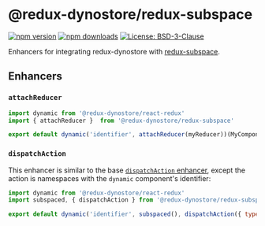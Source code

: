 # @redux-dynostore/redux-subspace

[![npm version](https://img.shields.io/npm/v/@redux-dynostore/redux-subspace.svg?style=flat-square)](https://www.npmjs.com/package/redux-dynostore-redux-subspace)
[![npm downloads](https://img.shields.io/npm/dm/@redux-dynostore/redux-subspace.svg?style=flat-square)](https://www.npmjs.com/package/@redux-dynostore/redux-subspace)
[![License: BSD-3-Clause](https://img.shields.io/npm/l/@redux-dynostore/redux-subspace.svg?style=flat-square)](/LICENSE.md)

Enhancers for integrating redux-dynostore with [redux-subspace](https://github.com/ioof-holdings/redux-subspace).

## Enhancers

### `attachReducer`

```javascript
import dynamic from '@redux-dynostore/react-redux'
import { attachReducer }  from '@redux-dynostore/redux-subspace'

export default dynamic('identifier', attachReducer(myReducer))(MyComponent)
```

### `dispatchAction`

This enhancer is similar to the base [`dispatchAction` enhancer](/package/react-redux-dynostore), except the action is namespaces with the `dynamic` component's identifier:

```javascript
import dynamic from '@redux-dynostore/react-redux'
import subspaced, { dispatchAction } from '@redux-dynostore/redux-subspace'

export default dynamic('identifier', subspaced(), dispatchAction({ type: 'MY_ACTION' }))(MyComponent)
```
